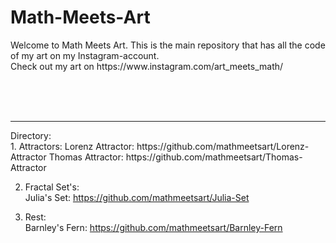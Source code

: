# Math-Meets-Art
<p>Welcome to Math Meets Art. This is the main repository that has all the code of my art on my Instagram-account.<br>  
Check out my art on https://www.instagram.com/art_meets_math/</p>
<br>
<br>   
<br> 
<hr>
Directory:<br>
   1. Attractors:   
      Lorenz Attractor: https://github.com/mathmeetsart/Lorenz-Attractor   
      Thomas Attractor: https://github.com/mathmeetsart/Thomas-Attractor   
   
   2. Fractal Set's:<br>
      Julia's Set: https://github.com/mathmeetsart/Julia-Set   
   
   3. Rest:<br>
     Barnley's Fern: https://github.com/mathmeetsart/Barnley-Fern   

